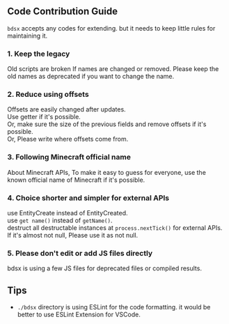 ## Code Contribution Guide
`bdsx` accepts any codes for extending. but it needs to keep little rules for maintaining it.

### 1. Keep the legacy
Old scripts are broken If names are changed or removed. Please keep the old names as deprecated if you want to change the name.

### 2. Reduce using offsets
Offsets are easily changed after updates.  
Use getter if it's possible.  
Or, make sure the size of the previous fields and remove offsets if it's possible.  
Or, Please write where offsets come from.  

### 3. Following Minecraft official name
About Minecraft APIs, To make it easy to guess for everyone, use the known official name of Minecraft if it's possible.

### 4. Choice shorter and simpler for external APIs
use EntityCreate instead of EntityCreated.  
use `get name()` instead of `getName()`.  
destruct all destructable instances at `process.nextTick()` for external APIs.  
If it's almost not null, Please use it as not null.  

### 5. Please don't edit or add JS files directly
bdsx is using a few JS files for deprecated files or compiled results.

## Tips
* `./bdsx` directory is using ESLint for the code formatting. it would be better to use ESLint Extension for VSCode.
